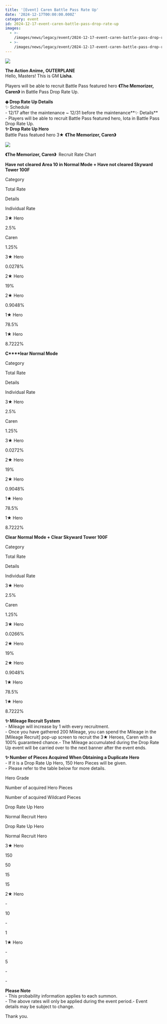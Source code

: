 ```yaml
---
title: '[Event] Caren Battle Pass Rate Up'
date: '2024-12-17T00:00:00.000Z'
category: event
id: 2024-12-17-event-caren-battle-pass-drop-rate-up
images:
  - >-
    /images/news/legacy/event/2024-12-17-event-caren-battle-pass-drop-rate-up/7f543534d8a44118a703744837b1f5cc.webp
  - >-
    /images/news/legacy/event/2024-12-17-event-caren-battle-pass-drop-rate-up/a0972c71a73d4955bea993566ce4ef89.webp
---
```


![](/images/news/legacy/event/2024-12-17-event-caren-battle-pass-drop-rate-up/7f543534d8a44118a703744837b1f5cc.webp)  
  

**The Action Anime, OUTERPLANE**  
Hello, Masters! This is GM **Lisha**.

Players will be able to recruit Battle Pass featured hero **《The Memorizer, Caren》** in Battle Pass Drop Rate Up. 

**◈ Drop Rate Up Details**  
✨ Schedule  
\- 12/17 after the maintenance ~ 12/31 before the maintenance**✨ Details**  
\- Players will be able to recruit Battle Pass featured hero, Iota in Battle Pass Drop Rate Up.   
**✨ Drop Rate Up Hero**  
Battle Pass featued hero 3★ **《The Memorizer, Caren》** 

![](/images/news/legacy/event/2024-12-17-event-caren-battle-pass-drop-rate-up/a0972c71a73d4955bea993566ce4ef89.webp)  
  

**《The Memorizer, Caren》**  Recruit Rate Chart  
  
**Have not cleared Area 10 in Normal Mode + Have not cleared Skyward Tower 100F** 

Category

Total Rate

Details

Individual Rate

3★ Hero

2.5%

Caren

1.25%

3★ Hero

0.0278%

2★ Hero

19%

2★ Hero

0.9048%

1★ Hero

78.5%

1★ Hero

8.7222%

**C****lear Normal Mode** 

Category

Total Rate

Details

Individual Rate

3★ Hero

2.5%

Caren  

1.25%

3★ Hero

0.0272%

2★ Hero

19%

2★ Hero

0.9048%

1★ Hero

78.5%

1★ Hero

8.7222%

****Clear Normal Mode + Clear Skyward Tower 100F****  

Category

Total Rate

Details

Individual Rate

3★ Hero

2.5%

Caren  

1.25%

3★ Hero

0.0266%

2★ Hero

19%

2★ Hero

0.9048%

1★ Hero

78.5%

1★ Hero

8.7222%

**✨ Mileage Recruit System**  
\- Mileage will increase by 1 with every recruitment.  
\- Once you have gathered 200 Mileage, you can spend the Mileage in the \[Mileage Recruit\] pop-up screen to recruit the 3★ Heroes, Caren with a 100% guaranteed chance.- The Mileage accumulated during the Drop Rate Up event will be carried over to the next banner after the event ends.

**✨ Number of Pieces Acquired When Obtaining a Duplicate Hero**  
\- If it is a Drop Rate Up Hero, 150 Hero Pieces will be given.  
\- Please refer to the table below for more details. 

Hero Grade

Number of acquired Hero Pieces

Number of acquired Wildcard Pieces

Drop Rate Up Hero

Normal Recruit Hero

Drop Rate Up Hero

Normal Recruit Hero

3★ Hero

150

50

15

15

2★ Hero

\-

10

\-

1

1★ Hero

\-

5

\-

\-

**Please Note**  
\- This probability information applies to each summon.  
\- The above rates will only be applied during the event period.- Event details may be subject to change.

Thank you.
